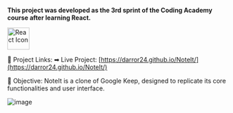 **This project was developed as the 3rd sprint of the Coding Academy course after learning React.**

<img src="https://github.com/user-attachments/assets/4fff3359-0789-41b6-b496-92f8245851ac" alt="React Icon" height="50px"> <br>

🔗 Project Links:
➡ Live Project: [https://darror24.github.io/NoteIt/](https://darror24.github.io/NoteIt/)

🎯 Objective:
NoteIt is a clone of Google Keep, designed to replicate its core functionalities and user interface.

![image](https://github.com/user-attachments/assets/c0a1d29c-f270-4d8e-8dd8-062ec9637c51)




